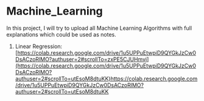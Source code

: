 # Machine_Learning
In this project, I will try to upload all Machine Learning Algorithms with full explanations which could be used as notes.

1. Linear Regression: [https://colab.research.google.com/drive/1u5UPPuEtwpiD9QYGkJzCw0DsACzoRlMO?authuser=2#scrollTo=zxPE5CJUHmvj](https://colab.research.google.com/drive/1u5UPPuEtwpiD9QYGkJzCw0DsACzoRlMO?authuser=2#scrollTo=utEsoM8dtuKK)https://colab.research.google.com/drive/1u5UPPuEtwpiD9QYGkJzCw0DsACzoRlMO?authuser=2#scrollTo=utEsoM8dtuKK
